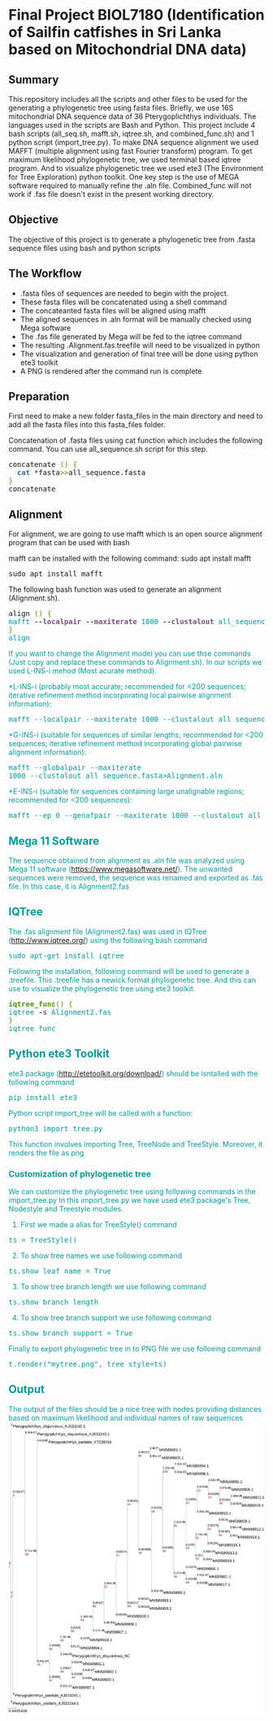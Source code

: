 # Final Project BIOL7180 (Identification of Sailfin catfishes in Sri Lanka based on Mitochondrial DNA data)

## Summary
This repository includes all the scripts and other files to be used for the generating a phylogenetic tree using fasta files. Briefly, we use 16S mitochondrial DNA sequence data of 36 Pterygoplichthys individuals. The languages used in the scripts are Bash and Python. This project include 4 bash scripts (all_seq.sh, mafft.sh, iqtree.sh, and combined_func.sh) and 1 python script (import_tree.py). To make DNA sequence alignment we used MAFFT (multiple alignment using fast Fourier transform) program. To get maximum likelihood phylogenetic tree, we used terminal based iqtree program. And to visualize phylogenetic tree we used ete3 (The Environment for Tree Exploration) python toolkit. One key step is the use of MEGA software required to manually refine the .aln file. Combined_func will not work if .fas file doesn't exist in the present working directory.

## Objective 
The objective of this project is to generate a phylogenetic tree from .fasta sequence files using bash and python scripts

## The Workflow
  - .fasta files of sequences are needed to begin with the project. 
  - These fasta files will be concatenated using a shell command
  - The concateanted fasta files will be aligned using mafft
  - The aligned sequences in .aln format will be manually checked using Mega software
  - The .fas file generated by Mega will be fed to the iqtree command 
  - The resulting .Alignment.fas.treefile will need to be visualized in python
  - The visualization and generation of final tree will be done using python ete3 toolkit
  - A PNG is rendered after the command run is complete


## Preparation
First need to make a new folder fasta_files in the main directory and need to add all the fasta files into this fasta_files folder.

Concatenation of .fasta files using cat function which includes the following command. You can use all_sequence.sh script for this step. 

<pre>concatenate <font color="#4E9A06">()</font> <font color="#4E9A06">{</font>
  <font color="#3465A4"><b>cat</b></font> *fasta<font color="#4E9A06">&gt;&gt;</font>all_sequence.fasta
<font color="#4E9A06">}</font>
concatenate</pre>

## Alignment 

For alignment, we are going to use mafft which is an open source alignment program that can be used with bash

mafft can be installed with the following command: 
sudo apt install mafft

<pre>sudo apt install mafft </pre>

The following bash function was used to generate an alignment (Alignment.sh).

<pre>align <font color="#4E9A06">()</font> <font color="#4E9A06">{</font> <font color="#06989A">
mafft<font color="#75507B"><b> --localpair --maxiterate</b></font> 1000<font color="#75507B"><b> --clustalout</b></font> all_sequence.fasta<font color="#4E9A06">&gt;</font>Alignment.aln
<font color="#4E9A06">}</font>
align</pre>

If you want to change the Alignment model you can use thse commands (Just copy and replace these commands to Alignment.sh). In our scripts we used L-INS-i mehod (Most acurate method).

*L-INS-i (probably most accurate; recommended for <200 sequences; iterative refinement method incorporating local pairwise alignment information):
<pre>mafft --localpair --maxiterate 1000 --clustalout all_sequence.fasta>Alignment.aln</pre>

*G-INS-i (suitable for sequences of similar lengths; recommended for <200 sequences; iterative refinement method incorporating global pairwise alignment information):<pre>mafft --globalpair --maxiterate 1000 --clustalout all_sequence.fasta>Alignment.aln</pre>

*E-INS-i (suitable for sequences containing large unalignable regions; recommended for <200 sequences):
<pre>mafft --ep 0 --genafpair --maxiterate 1000 --clustalout all_sequence.fasta>Alignment.aln</pre>


## Mega 11 Software

The sequence obtained from alignment as .aln file was analyzed using Mega 11 software (https://www.megasoftware.net/). 
The unwanted sequences were removed, the sequence was renamed and exported as .fas file. In this case, it is Alignment2.fas

## IQTree 

The .fas alignment file (Alignment2.fas) was used in IQTree (http://www.iqtree.org/) using the following bash command

<pre>sudo apt-get install iqtree </pre>

Following the installation, following command will be used to generate a .treefile. This .treefile has a newick format phylogenetic tree. And this can use to visualize the phylogenetic tree using ete3 toolkit.

<pre><font color="#06989A"><font color="#4E9A06"><b>iqtree_func</b></font><font color="#4E9A06">()</font> <font color="#4E9A06">{</font><font color="#06989A">
iqtree<font color="#75507B"><b> -s</b></font> Alignment2.fas
<font color="#4E9A06">}</font>
iqtree_func</pre>

## Python ete3 Toolkit

ete3 package (http://etetoolkit.org/download/) should be isntalled with the following command 

<pre>pip install ete3</pre>

Python script import_tree will be called with a function:

<pre>python3 import_tree.py</pre>

This function involves importing Tree, TreeNode and TreeStyle. Moreover, it renders the file as png

 ### Customization of phylogenetic tree
 
 We can customize the phylogenetic tree using following commands in the import_tree.py
 In this import_tree.py we have used ete3 package's Tree, Nodestyle and Treestyle modules.
 
 1) First we made a alias for TreeStyle() command
 <pre>ts = TreeStyle()</pre>
 2) To show tree names we use following command
 <pre>ts.show_leaf_name = True</pre>
 3) To show tree branch length we use following command
 <pre>ts.show_branch_length</pre>
 4) To show tree branch support we use following command
 <pre>ts.show_branch_support = True</pre>
 
 Finally to export phylogenetic tree in to PNG file we use folloeing command
 <pre>t.render("mytree.png", tree_style=ts)</pre>
 

## Output

The output of the files should be a nice tree with nodes providing distances based on maximum likelihood and individual names of raw sequences
![](https://github.com/akilaabesinghe/Final_Project_BIOL7180/blob/master/mytree.png)

